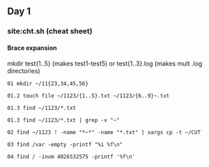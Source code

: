 ## Day 1

### site:cht.sh (cheat sheet)

#### Brace expansion
mkdir test{1..5} (makes test1-test5) or test{1..3}.log (makes mult .log directories)

```
01 mkdir ~/11{23,34,45,56}

01.2 touch file ~/1123/{1..5}.txt ~/1123/{6..9}~.txt

01.3 find ~/1123/*.txt

01.3 find ~/1123/*.txt | grep -v "~"

02 find ~/1123 ! -name "*~*" -name "*.txt" | xargs cp -t ~/CUT

03 find /var -empty -printf "%i %f\n"

04 find / -inum 4026532575 -printf '%f\n'
